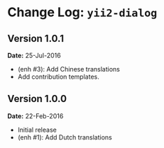 Change Log: `yii2-dialog`
===================================

## Version 1.0.1

**Date:** 25-Jul-2016

- (enh #3): Add Chinese translations
- Add contribution templates.

## Version 1.0.0

**Date:** 22-Feb-2016

- Initial release
- (enh #1): Add Dutch translations
